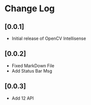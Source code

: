 # Change Log

## [0.0.1]
* Initial release of OpenCV Intellisense
## [0.0.2]
* Fixed MarkDown File
* Add Status Bar Msg
## [0.0.3]
* Add 12 API

